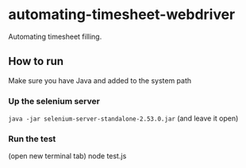 # automating-timesheet-webdriver
Automating timesheet filling.

## How to run
Make sure you have Java and added to the system path

### Up the selenium server
`java -jar selenium-server-standalone-2.53.0.jar`
(and leave it open)


### Run the test
(open new terminal tab)
node test.js
